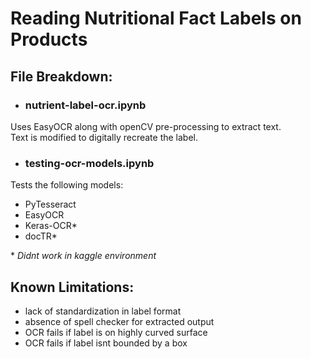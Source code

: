 
# Reading Nutritional Fact Labels on Products
## File Breakdown:
- ###  nutrient-label-ocr.ipynb
Uses EasyOCR along with openCV pre-processing to extract text.<br>
Text is modified to digitally recreate the label.
- ### testing-ocr-models.ipynb
Tests the following models:
 - PyTesseract
 - EasyOCR
 - Keras-OCR*
 - docTR*

\* *Didnt work in kaggle environment*

## Known Limitations:
- lack of standardization in label format
- absence of spell checker for extracted output
- OCR fails if label is on highly curved surface
- OCR fails if label isnt bounded by a box
